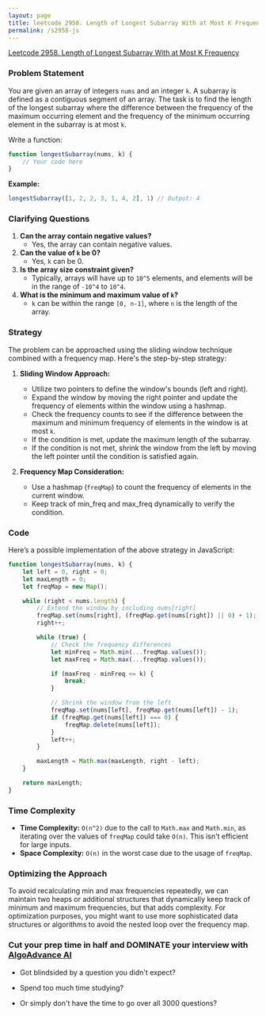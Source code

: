 ```yaml
---
layout: page
title: leetcode 2958. Length of Longest Subarray With at Most K Frequency
permalink: /s2958-js
---
```

[Leetcode 2958. Length of Longest Subarray With at Most K Frequency](https://algoadvance.github.io/algoadvance/l2958)
### Problem Statement

You are given an array of integers `nums` and an integer `k`. A subarray is defined as a contiguous segment of an array. The task is to find the length of the longest subarray where the difference between the frequency of the maximum occurring element and the frequency of the minimum occurring element in the subarray is at most `k`.

Write a function:
```javascript
function longestSubarray(nums, k) {
    // Your code here
}
```
**Example:**
```javascript
longestSubarray([1, 2, 2, 3, 1, 4, 2], 1) // Output: 4
```

### Clarifying Questions

1. **Can the array contain negative values?**
   - Yes, the array can contain negative values.
2. **Can the value of `k` be 0?**
   - Yes, `k` can be 0.
3. **Is the array size constraint given?**
   - Typically, arrays will have up to `10^5` elements, and elements will be in the range of `-10^4` to `10^4`.
4. **What is the minimum and maximum value of `k`?**
   - `k` can be within the range `[0, n-1]`, where `n` is the length of the array.

### Strategy

The problem can be approached using the sliding window technique combined with a frequency map. Here's the step-by-step strategy:

1. **Sliding Window Approach:**
   - Utilize two pointers to define the window's bounds (left and right).
   - Expand the window by moving the right pointer and update the frequency of elements within the window using a hashmap.
   - Check the frequency counts to see if the difference between the maximum and minimum frequency of elements in the window is at most `k`.
   - If the condition is met, update the maximum length of the subarray.
   - If the condition is not met, shrink the window from the left by moving the left pointer until the condition is satisfied again.

2. **Frequency Map Consideration:**
   - Use a hashmap (`freqMap`) to count the frequency of elements in the current window.
   - Keep track of min_freq and max_freq dynamically to verify the condition.

### Code

Here’s a possible implementation of the above strategy in JavaScript:

```javascript
function longestSubarray(nums, k) {
    let left = 0, right = 0;
    let maxLength = 0;
    let freqMap = new Map();

    while (right < nums.length) {
        // Extend the window by including nums[right]
        freqMap.set(nums[right], (freqMap.get(nums[right]) || 0) + 1);
        right++;

        while (true) {
            // Check the frequency differences
            let minFreq = Math.min(...freqMap.values());
            let maxFreq = Math.max(...freqMap.values());

            if (maxFreq - minFreq <= k) {
                break;
            }

            // Shrink the window from the left
            freqMap.set(nums[left], freqMap.get(nums[left]) - 1);
            if (freqMap.get(nums[left]) === 0) {
                freqMap.delete(nums[left]);
            }
            left++;
        }

        maxLength = Math.max(maxLength, right - left);
    }

    return maxLength;
}
```

### Time Complexity

- **Time Complexity:** `O(n^2)` due to the call to `Math.max` and `Math.min`, as iterating over the values of `freqMap` could take `O(n)`. This isn't efficient for large inputs.
- **Space Complexity:** `O(n)` in the worst case due to the usage of `freqMap`.

### Optimizing the Approach

To avoid recalculating min and max frequencies repeatedly, we can maintain two heaps or additional structures that dynamically keep track of minimum and maximum frequencies, but that adds complexity. For optimization purposes, you might want to use more sophisticated data structures or algorithms to avoid the nested loop over the frequency map.


### Cut your prep time in half and DOMINATE your interview with [AlgoAdvance AI](https://algoAdvance.com)

- Got blindsided by a question you didn't expect?

- Spend too much time studying?

- Or simply don't have the time to go over all 3000 questions?

